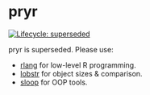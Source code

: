 # pryr

[![Lifecycle: superseded](https://img.shields.io/badge/lifecycle-superseded-orange.svg)](https://www.tidyverse.org/lifecycle/#superseded)

pryr is superseded. Please use:

* [rlang](https://rlang.r-lib.org/) for low-level R programming.
* [lobstr](https://lobstr.r-lib.org/) for object sizes & comparison.
* [sloop](https://sloop.r-lib.org/) for OOP tools.
